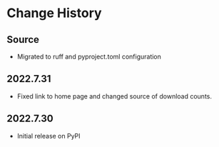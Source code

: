 # Change History

## Source

* Migrated to ruff and pyproject.toml configuration

## 2022.7.31

* Fixed link to home page and changed source of download counts.

## 2022.7.30

* Initial release on PyPI
